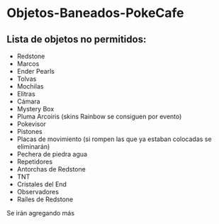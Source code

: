 # Objetos-Baneados-PokeCafe
<!DOCTYPE html>
<html lang="es">
</head>
<body>
    </header>
    <main>
        <h2>Lista de objetos no permitidos:</h2>
        <ul>
            <li>Redstone</li>
            <li>Marcos</li>
            <li>Ender Pearls</li>
            <li>Tolvas</li>
            <li>Mochilas</li>
            <li>Elitras</li>
            <li>Cámara</li>
            <li>Mystery Box</li>
            <li>Pluma Arcoiris (skins Rainbow se consiguen por evento)</li>
            <li>Pokevisor</li>
            <li>Pistones</li>
            <li>Placas de movimiento (si rompen las que ya estaban colocadas se eliminarán)</li>
            <li>Pechera de piedra agua</li>
            <li>Repetidores</li>
            <li>Antorchas de Redstone</li>
            <li>TNT</li>
            <li>Cristales del End</li>
            <li>Observadores</li>
            <li>Raíles de Redstone</li>
        </ul>
    </main>
</body>
</html>
Se irán agregando más
